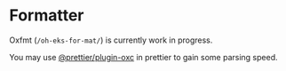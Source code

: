 # Formatter

Oxfmt (`/oh-eks-for-mat/`) is currently work in progress.

You may use [@prettier/plugin-oxc](https://github.com/prettier/prettier/tree/main/packages/plugin-oxc) in prettier to gain some parsing speed.
